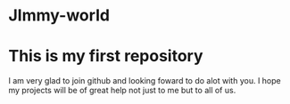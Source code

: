 # JImmy-world
<html>
  <h1>This is my first repository</h1>
  I am very glad to join github and looking foward to do alot with you.
  I hope my projects will be of great help not just to me but to all of us.
  </html>
